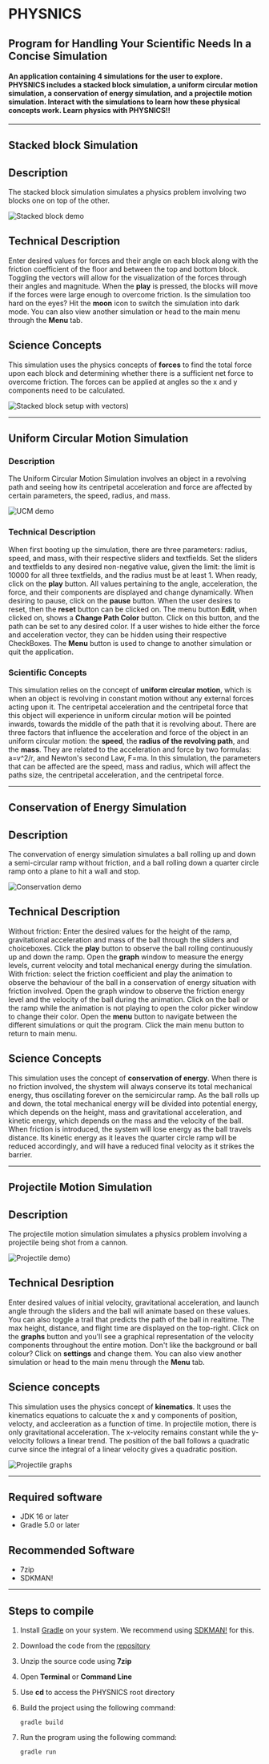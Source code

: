 # **PHYSNICS**

## Program for Handling Your Scientific Needs In a Concise Simulation

#### An application containing 4 simulations for the user to explore. PHYSNICS includes a **stacked block simulation**, a **uniform circular motion simulation**, a **conservation of energy simulation**, and a **projectile motion simulation**. Interact with the simulations to learn how these physical concepts work. Learn physics with **PHYSNICS**!!
---
## **Stacked block Simulation**
## Description
The stacked block simulation simulates a physics problem involving two blocks one on top of the other. 

![Stacked block demo](public/readme-images/stacked-block-demo.gif)

## Technical Description
Enter desired values for forces and their angle on each block along with the friction coefficient of the floor and between the top and bottom block. Toggling the vectors will allow for the visualization of the forces through their angles and magnitude. When the **play** is pressed, the blocks will move if the forces were large enough to overcome friction. Is the simulation too hard on the eyes? Hit the **moon** icon to switch the simulation into dark mode. You can also view another simulation or head to the main menu through the **Menu** tab.

## Science Concepts
This simulation uses the physics concepts of **forces** to find the total force upon each block and determining whether there is a sufficient net force to overcome friction. The forces can be applied at angles so the x and y components need to be calculated. 

![Stacked block setup with vectors](public/readme-images/stacked-block-vectors.png)) 

---

## **Uniform Circular Motion Simulation**
### **Description**
The Uniform Circular Motion Simulation involves an object in a revolving path and seeing how its centripetal acceleration and force are affected by certain parameters, the speed, radius, and mass.

![UCM demo](public/readme-images/UCMGif.gif)

### **Technical Description**
When first booting up the simulation, there are three parameters: radius, speed, and mass, with their respective sliders and textfields. Set the sliders and textfields to any desired non-negative value, given the limit: the limit is 10000 for all three textfields, and the radius must be at least 1. When ready, click on the **play** button. All values pertaining to the angle, acceleration, the force, and their components are displayed and change dynamically.  When desiring to pause, click on the **pause** button. When the user desires to reset, then the **reset** button can be clicked on. The menu button **Edit**, when clicked on, shows a **Change Path Color** button. Click on this button, and the path can be set to any desired color. If a user wishes to hide either the force and acceleration vector, they can be hidden using their respective CheckBoxes. The **Menu** button is used to change to another simulation or quit the application.

### **Scientific Concepts**
This simulation relies on the concept of **uniform circular motion**, which is when an object is revolving in constant motion without any external forces acting upon it. The
centripetal acceleration and the centripetal force that this object will experience in uniform circular motion will be pointed inwards, towards the middle of the path that it is revolving about. There are three factors that influence the acceleration and force of the object in an uniform circular motion: the **speed**, the **radius of the revolving path**, and the **mass**. They are related to the acceleration and force by two formulas: a=v^2/r, and Newton's second Law, F=ma. In this simulation, the parameters that can be affected are the speed, mass and radius, which will affect the paths size, the centripetal acceleration, and the centripetal force.




---

## **Conservation of Energy Simulation**
## Description
The convervation of energy simulation simulates a ball rolling up and down a semi-circular ramp without friction, and a ball rolling down a quarter circle ramp onto a plane to hit a wall and stop.

![Conservation demo](public/readme-images/conservation.gif)

## Technical Description
Without friction: Enter the desired values for the height of the ramp, gravitational acceleration and mass of the ball through the sliders and choiceboxes. Click the **play** button to observe the ball rolling continuously up and down the ramp. Open the **graph** window to measure the energy levels, current velocity and total mechanical energy during the simulation.
With friction: select the friction coefficient and play the animation to observe the behaviour of the ball in a conservation of energy situation with friction involved. Open the graph window to observe the friction energy level and the velocity of the ball during the animation.
Click on the ball or the ramp while the animation is not playing to open the color picker window to change their color. Open the **menu** button to navigate between the different simulations or quit the program. Click the main menu button to return to main menu.

## Science Concepts

This simulation uses the concept of **conservation of energy**. When there is no friction involved, the shystem will always conserve its total mechanical energy, thus oscillating forever on the semicircular ramp. As the ball rolls up and down, the total mechanical energy will be divided into potential energy, which depends on the height, mass and gravitational acceleration, and kinetic energy, which depends on the mass and the velocity of the ball. 
When friction is introduced, the system will lose energy as the ball travels distance. Its kinetic energy as it leaves the quarter circle ramp will be reduced accordingly, and will have a reduced final velocity as it strikes the barrier.

---
## **Projectile Motion Simulation**
## Description
The projectile motion simulation simulates a physics problem involving a projectile being shot from a cannon. 

![Projectile demo](public/readme-images/projectilemotion.gif)) 

## Technical Desription
Enter desired values of initial velocity, gravitational acceleration, and launch angle through the sliders and the ball will animate based on these values. You can also toggle a trail that predicts the path of the ball in realtime. The max height, distance, and flight time are displayed on the top-right. Click on the **graphs** button and you'll see a graphical representation of the velocity components throughout the entire motion. Don't like the background or ball colour? Click on **settings** and change them. You can also view another simulation or head to the main menu through the **Menu** tab.

## Science concepts
This simulation uses the physics concept of **kinematics**. It uses the kinematics equations to calcuate the x and y components of position, velocty, and accleeration as a function of time. In projectile motion, there is only gravitational acceleration. The x-velocity remains constant while the y-velocity follows a linear trend. The position of the ball follows a quadratic curve since the integral of a linear velocity gives a quadratic position. 

![Projectile graphs](public/readme-images/projectilegraphs.png)

---
## Required software
- JDK 16 or later
- Gradle 5.0 or later

## Recommended Software
- 7zip
- SDKMAN!
---
## Steps to compile
1. Install [Gradle](https://gradle.org/install/) on your system. We recommend using [SDKMAN!](https://sdkman.io/install) for this. 
2. Download the code from the [repository](https://github.com/adarax/PHYSNICS)
3. Unzip the source code using **7zip**
4. Open **Terminal** or **Command Line**
5. Use **cd** to access the PHYSNICS root directory

6. Build the project using the following command:
    ``` 
    gradle build
    ```
7. Run the program using the following command:
    ```
    gradle run
    ```